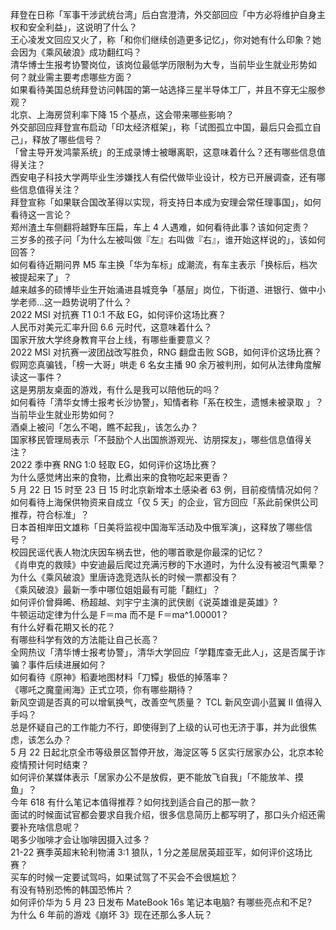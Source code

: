 拜登在日称「军事干涉武统台湾」后白宫澄清，外交部回应「中方必将维护自身主权和安全利益」，这说明了什么？  
王心凌发文回应又火了，称「和你们继续创造更多记忆」，你对她有什么印象？她会因为《乘风破浪》成功翻红吗？  
清华博士生报考协警岗位，该岗位最低学历限制为大专，当前毕业生就业形势如何？就业需主要考虑哪些方面？  
如果看待美国总统拜登访问韩国的第一站选择三星半导体工厂，并且不穿无尘服参观？  
北京、上海房贷利率下降 15 个基点，这会带来哪些影响？  
外交部回应拜登宣布启动「印太经济框架」，称「试图孤立中国，最后只会孤立自己」，释放了哪些信号？  
「曾主导开发鸿蒙系统」的王成录博士被曝离职，这意味着什么？还有哪些信息值得关注？  
西安电子科技大学两毕业生涉嫌找人有偿代做毕业设计，校方已开展调查，还有哪些信息值得关注？  
拜登宣称「如果联合国改革得以实现，将支持日本成为安理会常任理事国」，如何看待这一言论？  
郑州渣土车侧翻将越野车压扁，车上 4 人遇难，如何看待此事？该如何定责？  
三岁多的孩子问「为什么左被叫做『左』右叫做『右』，谁开始这样说的」，该如何回答？  
如何看待近期问界 M5 车主换「华为车标」成潮流，有车主表示「换标后，档次被提起来了」？  
越来越多的硕博毕业生开始涌进县城竞争「基层」岗位，下街道、进银行、做中小学老师…这一趋势说明了什么？  
2022 MSI 对抗赛 T1 0:1 不敌 EG，如何评价这场比赛？  
人民币对美元汇率升回 6.6 元时代，这意味着什么？  
国家开放大学终身教育平台上线，有哪些重要意义？  
2022 MSI 对抗赛一波团战改写胜负，RNG 翻盘击败 SGB，如何评价这场比赛？  
假网恋真骗钱，「榜一大哥」哄走 6 名女主播 90 余万被判刑，如何从法律角度解读这一事件？  
这是男朋友桌面的游戏，有什么是我可以陪他玩的吗？  
如何看待「清华女博士报考长沙协警」，知情者称「系在校生，遗憾未被录取 」？当前毕业生就业形势如何？  
酒桌上被问「怎么不喝，瞧不起我」，该怎么办？  
国家移民管理局表示「不鼓励个人出国旅游观光、访朋探友」，哪些信息值得关注？  
2022 季中赛 RNG 1:0 轻取 EG，如何评价这场比赛？  
为什么感觉烤出来的食物，比煮出来的食物吃起来更香？  
5 月 22 日 15 时至 23 日 15 时北京新增本土感染者 63 例，目前疫情情况如何？  
如何看待上海保供物资来自成立「仅 5 天」的企业，官方回应「系此前保供公司推荐，符合标准」？  
日本首相岸田文雄称「日美将监视中国海军活动及中俄军演」，这释放了哪些信号？  
校园民谣代表人物沈庆因车祸去世，他的哪首歌是你最深的记忆？  
《肖申克的救赎》中安迪最后爬过充满污秽的下水道时，为什么没有被沼气熏晕？  
为什么《乘风破浪》里唐诗逸竞选队长的时候一票都没有？  
《乘风破浪》最新一季中哪位姐姐最有可能「翻红」？  
如何评价曾舜晞、杨超越、刘宇宁主演的武侠剧《说英雄谁是英雄》?  
牛顿运动定律为什么是 F＝ma 而不是 F＝ma^1.00001？  
有什么好看花期又长的花？  
有哪些科学有效的方法能让自己长高？  
全网热议「清华博士报考协警」，清华大学回应「学籍库查无此人」，这是否属于诈骗？事件后续进展如何？  
如何看待《原神》稻妻地图材料「刀镡」极低的掉落率？  
《哪吒之魔童闹海》正式立项，你有哪些期待？  
新风空调是否真的可以增氧换气，改善空气质量？ TCL 新风空调小蓝翼 II 值得入手吗？  
总是怀疑自己的工作能力不行，即使得到了上级的认可也无济于事，并为此很焦虑，该怎么办？  
5 月 22 日起北京全市等级景区暂停开放，海淀区等 5 区实行居家办公，北京本轮疫情预计何时结束？  
如何评价某媒体表示「居家办公不是放假，更不能放飞自我」「不能放羊、摸鱼」？  
今年 618 有什么笔记本值得推荐？如何找到适合自己的那一款？  
面试的时候面试官都会要求自我介绍，很多信息简历上都写明了，那口头介绍还需要补充啥信息呢？  
喝多少咖啡才会让咖啡因摄入过多？  
21-22 赛季英超末轮利物浦 3:1 狼队，1 分之差屈居英超亚军，如何评价这场比赛？  
买车的时候一定要试驾吗，如果试驾了不买会不会很尴尬？  
有没有特别恐怖的韩国恐怖片？  
如何评价华为 5 月 23 日发布 MateBook 16s 笔记本电脑? 有哪些亮点和不足?  
为什么 6 年前的游戏《崩坏 3》现在还那么多人玩？  
